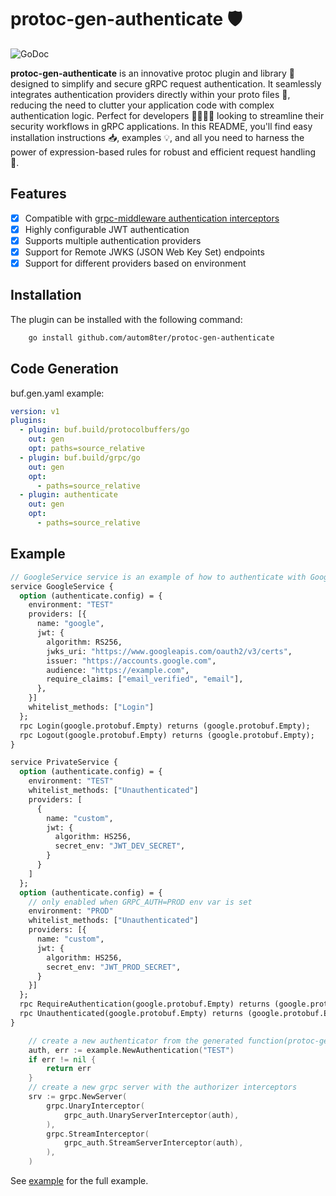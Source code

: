 # protoc-gen-authenticate 🛡️

![GoDoc](https://godoc.org/github.com/autom8ter/protoc-gen-authenticate?status.svg)

**protoc-gen-authenticate** is an innovative protoc plugin and library 🌟 designed to simplify and secure gRPC request
authentication.
It seamlessly integrates authentication providers directly within your proto files 📝, reducing the need to clutter your
application code with complex authentication logic.
Perfect for developers 👨‍💻👩‍💻 looking to streamline their security workflows in gRPC applications.
In this README, you'll find easy installation instructions 📥, examples 💡, and all you need to harness the power of
expression-based rules for robust and efficient request handling 💼.

## Features

- [x] Compatible with [grpc-middleware authentication interceptors](https://pkg.go.dev/github.com/grpc-ecosystem/go-grpc-middleware/v2#readme-auth)
- [x] Highly configurable JWT authentication
- [x] Supports multiple authentication providers
- [x] Support for Remote JWKS (JSON Web Key Set) endpoints
- [x] Support for different providers based on environment

## Installation

The plugin can be installed with the following command:

```bash
    go install github.com/autom8ter/protoc-gen-authenticate
```

## Code Generation

buf.gen.yaml example:

```yaml
version: v1
plugins:
  - plugin: buf.build/protocolbuffers/go
    out: gen
    opt: paths=source_relative
  - plugin: buf.build/grpc/go
    out: gen
    opt:
      - paths=source_relative
  - plugin: authenticate
    out: gen
    opt:
      - paths=source_relative
```

## Example

```proto
// GoogleService service is an example of how to authenticate with Google's OAuth2 service
service GoogleService {
  option (authenticate.config) = {
    environment: "TEST"
    providers: [{
      name: "google",
      jwt: {
        algorithm: RS256,
        jwks_uri: "https://www.googleapis.com/oauth2/v3/certs",
        issuer: "https://accounts.google.com",
        audience: "https://example.com",
        require_claims: ["email_verified", "email"],
      },
    }]
    whitelist_methods: ["Login"]
  };
  rpc Login(google.protobuf.Empty) returns (google.protobuf.Empty);
  rpc Logout(google.protobuf.Empty) returns (google.protobuf.Empty);
}

service PrivateService {
  option (authenticate.config) = {
    environment: "TEST"
    whitelist_methods: ["Unauthenticated"]
    providers: [
      {
        name: "custom",
        jwt: {
          algorithm: HS256,
          secret_env: "JWT_DEV_SECRET",
        }
      }
    ]
  };
  option (authenticate.config) = {
    // only enabled when GRPC_AUTH=PROD env var is set
    environment: "PROD"
    whitelist_methods: ["Unauthenticated"]
    providers: [{
      name: "custom",
      jwt: {
        algorithm: HS256,
        secret_env: "JWT_PROD_SECRET",
      }
    }]
  };
  rpc RequireAuthentication(google.protobuf.Empty) returns (google.protobuf.Empty);
  rpc Unauthenticated(google.protobuf.Empty) returns (google.protobuf.Empty);
}
```

```go
    // create a new authenticator from the generated function(protoc-gen-authenticate)
	auth, err := example.NewAuthentication("TEST")
	if err != nil {
		return err
	}
	// create a new grpc server with the authorizer interceptors
	srv := grpc.NewServer(
		grpc.UnaryInterceptor(
			grpc_auth.UnaryServerInterceptor(auth),
		),
		grpc.StreamInterceptor(
			grpc_auth.StreamServerInterceptor(auth),
		),
	)
```

See [example](example) for the full example.
